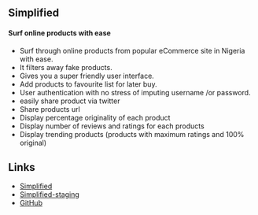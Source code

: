 ## Simplified
#### Surf online products with ease

* Surf through online products from popular eCommerce site in Nigeria with ease.
* It filters away fake products.
* Gives you a super friendly user interface.
* Add products to favourite list for later buy.
* User authentication with no stress of imputing username /or password.
* easily share product via twitter
* Share products url
* Display percentage originality of each product
* Display number of reviews and ratings for each products
* Display trending products (products with maximum ratings and 100% original)


Links
-----

* [Simplified](https://simplified.cf)
* [Simplified-staging](https://simplified-staging-data.herokuapp.com)
* [GitHub](https://github.com/dotunpeters/simplified)
